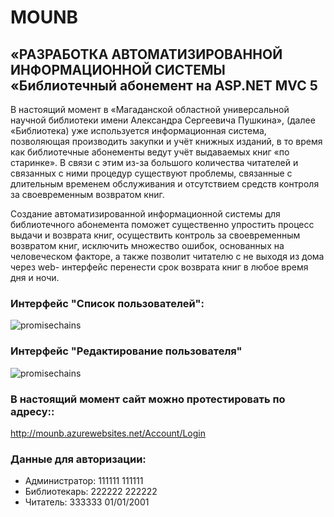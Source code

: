 # MOUNB
## «РАЗРАБОТКА АВТОМАТИЗИРОВАННОЙ ИНФОРМАЦИОННОЙ СИСТЕМЫ «Библиотечный абонемент на ASP.NET MVC 5

В настоящий момент в «Магаданской областной универсальной научной библиотеки имени
Александра Сергеевича Пушкина», (далее «Библиотека) уже используется информационная система,
позволяющая производить закупки и учёт книжных изданий, в то время как библиотечные абонементы
ведут учёт выдаваемых книг «по старинке». В связи с этим из-за большого количества читателей и
связанных с ними процедур существуют проблемы, связанные с длительным временем обслуживания и
отсутствием средств контроля за своевременным возвратом книг.

Cоздание автоматизированной информационной
системы для библиотечного абонемента поможет существенно упростить процесс выдачи и возврата
книг, осуществить контроль за своевременным возвратом книг, исключить множество ошибок,
основанных на человеческом факторе, а также позволит читателю с не выходя из дома через web-
интерфейс перенести срок возврата книг в любое время дня и ночи.

### Интерфейс "Список пользователей":

![promisechains](https://github.com/Volirvag49/MOUNB/blob/master/scr/1.png)

### Интерфейс "Редактирование пользователя"

![promisechains](https://github.com/Volirvag49/MOUNB/blob/master/scr/2.png)


### В настоящий момент сайт можно протестировать по адресу::
http://mounb.azurewebsites.net/Account/Login

### Данные для авторизации:

* Администратор: 111111 111111
* Библиотекарь: 222222 222222
* Читатель: 	333333 01/01/2001
